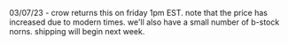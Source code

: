 03/07/23 - crow returns this on friday 1pm EST. note that the price has increased due to modern times. we'll also have a small number of b-stock norns. shipping will begin next week.
